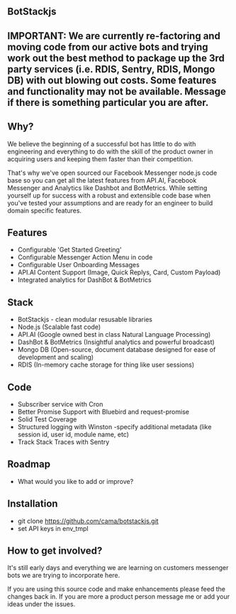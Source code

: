 ## BotStackjs

## IMPORTANT: We are currently re-factoring and moving code from our active bots and trying work out the best method to package up the 3rd party services (i.e. RDIS, Sentry, RDIS, Mongo DB) with out blowing out costs. Some features and functionality may not be available. Message if there is something particular you are after.

## Why?
We believe the beginning of a successful bot has little to do with engineering and everything to do with the skill of the product owner in acquiring users and keeping them faster than their competition.

That's why we've open sourced our Facebook Messenger node.js code base so you can get all the latest features from API.AI, Facebook Messenger and Analytics like Dashbot and BotMetrics. While setting yourself up for success with a robust and extensible code base when you've tested your assumptions and are ready for an engineer to build domain specific features.

## Features
* Configurable 'Get Started Greeting'
* Configurable  Messenger Action Menu in code
* Configurable User Onboarding Messages
* API.AI Content Support (Image, Quick Replys, Card, Custom Payload)
* Integrated analytics for DashBot & BotMetrics

## Stack
* BotStackjs - clean modular resusable libraries 
* Node.js (Scalable fast code)
* API.AI (Google owned best in class Natural Language Processing)
* DashBot & BotMetrics (Insightful analytics and powerful broadcast)
* Mongo DB (Open-source, document database designed for ease of development and scaling)
* RDIS  (In-memory cache storage for thing like user sessions)

## Code
* Subscriber service with Cron
* Better Promise Support with Bluebird and request-promise
* Solid Test Coverage
* Structured logging with Winston -specify additional metadata (like session id, user id, module name, etc)
* Track Stack Traces with Sentry


## Roadmap
* What would you like to add or improve?


## Installation
* git clone https://github.com/cama/botstackjs.git
* set API keys in env_tmpl

## How to get involved?
It's still early days and everything we are learning on customers messenger bots we are trying to incorporate here. 

If you are using this source code and make enhancements please feed the changes back in. If you are more a product person message me or add your ideas under the issues.
